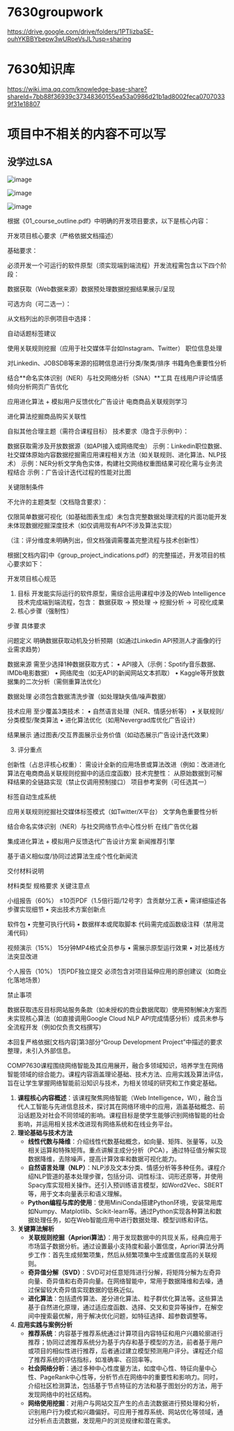 # 7630groupwork


https://drive.google.com/drive/folders/1PTIizbaSE-ouhYKBBYbepw3wURoeVsJL?usp=sharing



# 7630知识库

https://wiki.ima.qq.com/knowledge-base-share?shareId=7bb88f36939c37348360155ea53a0986d21b1ad8002feca07070339f31e18807

# 项目中不相关的内容不可以写

## 没学过LSA
![image](https://github.com/user-attachments/assets/77c8410d-b64c-4cd9-9632-669dbb456c86)


![image](https://github.com/user-attachments/assets/e53162ab-add6-423e-a6e4-68143d91ae50)


![image](https://github.com/user-attachments/assets/086a7776-d1d7-4e15-8832-52e6e9266244)


根据《01_course_outline.pdf》中明确的开发项目要求，以下是核心内容：

开发项目核心要求（严格依据文档描述）

基础要求：

必须开发一个可运行的软件原型（须实现端到端流程）开发流程需包含以下四个阶段：

数据获取（Web数据来源）数据预处理数据挖掘结果展示/呈现

可选方向（可二选一）：

从文档列出的示例项目中选择：

自动话题标签建议

使用关联规则挖掘（应用于社交媒体平台如Instagram、Twitter）
职位信息处理

对Linkedin、JOBSDB等来源的招聘信息进行分类/聚类/排序
书籍角色重要性分析

结合**命名实体识别（NER）与社交网络分析（SNA）**工具
在线用户评论情感倾向分析网页广告优化

应用进化算法 + 模拟用户反馈优化广告设计
电商商品关联规则学习

进化算法挖掘商品购买关联性

自拟其他合理主题（需符合课程目标）
技术要求（隐含于示例中）：

数据获取需涉及开放数据源（如API接入或网络爬虫）
示例：Linkedin职位数据、社交媒体原始内容数据挖掘需应用课程相关方法（如关联规则、进化算法、NLP技术）
示例：NER分析文学角色实体，构建社交网络权重图结果可视化需与业务流程结合
示例：广告设计迭代过程的性能对比图


关键限制条件

不允许的主题类型（文档隐含要求）：

仅限简单数据可视化（如基础图表生成）未包含完整数据处理流程的片面功能开发未体现数据挖掘深度技术（如仅调用现有API不涉及算法实现）

（注：评分维度未明确列出，但文档强调需覆盖完整流程与技术创新性）

根据[文档内容]中《group_project_indications.pdf》的完整描述，开发项目的核心要求如下：

开发项目核心规范
1. 目标
开发能实际运行的软件原型，需综合运用课程中涉及的Web Intelligence技术完成端到端流程，包含：
数据获取 → 预处理 → 挖掘分析 → 可视化成果
2. 核心步骤（强制性）



步骤
具体要求




问题定义
明确数据获取动机及分析预期（如通过Linkedin API预测人才画像的行业需求趋势）


数据来源
需至少选择1种数据获取方式： • API接入（示例：Spotify音乐数据、IMDb电影数据） • 网络爬虫（如无API的新闻网站文本抓取） • Kaggle等开放数据集的二次分析（需侧重算法优化）


数据处理
必须包含数据清洗步骤（如处理缺失值/噪声数据）


技术应用
至少覆盖3类技术： • 自然语言处理（NER、情感分析等） • 关联规则/分类模型/聚类算法 • 进化算法优化（如用Nevergrad库优化广告设计）


结果展示
通过图表/交互界面展示业务价值（如动态展示广告设计迭代效果）



3. 评分重点

创新性（占总评核心权重）：
需设计全新的应用场景或算法改进（例如：改进进化算法在电商商品关联规则挖掘中的适应度函数）技术完整性：
从原始数据到可解释结果的全链路实现（禁止仅调用预制接口）
项目参考案例（可任选其一）

标签自动生成系统

应用关联规则挖掘社交媒体标签模式（如Twitter/X平台）
文学角色重要性分析

结合命名实体识别（NER）与社交网络节点中心性分析
在线广告优化器

集成进化算法 + 模拟用户反馈迭代广告设计方案
新闻推荐引擎

基于语义相似度/协同过滤算法生成个性化新闻流

交付材料说明



材料类型
规格要求
关键注意点




小组报告（60%）
≤10页PDF（1.5倍行距/12号字）含贡献分工表 
• 需详细描述各步骤实现细节 • 突出技术方案创新点


软件包
• 完整可执行代码 • 数据样本或爬取脚本
代码需完成函数级注释（禁用混淆代码）


视频演示（15%）
15分钟MP4格式全员参与
• 需展示原型运行效果 • 对比基线方法突显改进


个人报告（10%）
1页PDF独立提交
必须包含对项目延伸应用的原创建议（如商业化落地场景）



禁止事项

数据获取违反目标网站服务条款（如未授权的商业数据爬取）使用预制解决方案而未实现核心算法（如直接调用Google Cloud NLP API完成情感分析）成员未参与全流程开发（例如仅负责文档撰写）

本回复严格依据[文档内容]第3部分“Group Development Project”中描述的要求整理，未引入外部信息。


COMP7630课程围绕网络智能及其应用展开，融合多领域知识，培养学生在网络智能领域的综合能力。课程内容涵盖理论基础、技术方法、应用实践及算法评估，旨在让学生掌握网络智能前沿知识与技术，为相关领域的研究和工作奠定基础。
1. **课程核心内容概述**：该课程聚焦网络智能（Web Intelligence，WI），融合当代人工智能与先进信息技术，探讨其在网络环境中的应用，涵盖基础概念、前沿话题及对社会不同领域的影响。课程目标是使学生能够识别网络智能的社会影响，并运用相关技术改进现有网络系统和在线业务平台。
2. **理论基础与技术方法**
    - **线性代数与降维**：介绍线性代数基础概念，如向量、矩阵、张量等，以及相关运算和特殊矩阵。重点讲解主成分分析（PCA），通过特征值分解实现数据降维，去除噪声，提高计算效率和数据可视化能力。
    - **自然语言处理（NLP）**：NLP涉及文本分类、情感分析等多种任务。课程介绍NLP管道的基本处理步骤，包括分词、词性标注、词形还原等，并使用Spacy库实现相关操作。还引入预训练语言模型，如Word2Vec、SBERT等，用于文本向量表示和语义理解。
    - **Python编程与库的使用**：使用MiniConda搭建Python环境，安装常用库如Numpy、Matplotlib、Scikit-learn等。通过Python实现各种算法和数据处理任务，如在Web智能应用中进行数据处理、模型训练和评估。
3. **关键算法解析**
    - **关联规则挖掘（Apriori算法）**：用于发现数据中的共现关系，经典应用于市场篮子数据分析。通过设置最小支持度和最小置信度，Apriori算法分两步工作：首先生成频繁项集，然后从频繁项集中生成置信度高的关联规则。
    - **奇异值分解（SVD）**：SVD可对任意矩阵进行分解，将矩阵分解为左奇异向量、奇异值和右奇异向量。在网络智能中，常用于数据降维和去噪，通过保留较大奇异值实现数据的低秩近似。
    - **进化算法**：包括遗传算法、差分进化算法、粒子群优化算法等。这些算法基于自然进化原理，通过适应度函数、选择、交叉和变异等操作，在解空间中搜索最优解，用于解决优化问题，如特征选择、超参数调整等。
4. **应用实践与案例分析**
    - **推荐系统**：内容基于推荐系统通过计算项目内容特征和用户兴趣轮廓进行推荐；协同过滤推荐系统分为基于内存和基于模型的方法，前者基于用户或项目的相似性进行推荐，后者通过建立模型预测用户评分。课程还介绍了推荐系统的评估指标，如准确率、召回率等。
    - **社会网络分析**：通过多种中心性度量方法，如度中心性、特征向量中心性、PageRank中心性等，分析节点在网络中的重要性和影响力。同时，介绍社区检测算法，包括基于节点特征的方法和基于图划分的方法，用于发现网络中的社区结构。
    - **网络使用挖掘**：对用户与网站交互产生的点击流数据进行预处理和分析，识别用户行为模式和兴趣偏好。可应用于推荐系统、网站优化等领域，通过分析点击流数据，发现用户的浏览规律和潜在需求。 
